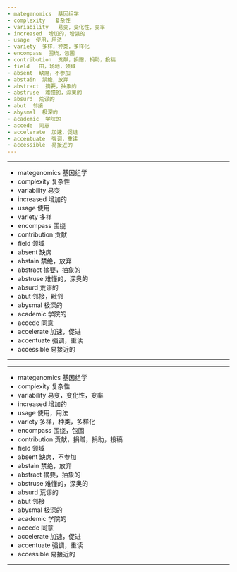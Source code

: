 ```yaml
---
- mategenomics  基因组学
- complexity   复杂性
- variability   易变，变化性，变率
- increased  增加的，增强的
- usage  使用，用法
- variety  多样，种类，多样化
- encompass  围绕，包围
- contribution  贡献，捐赠，捐助，投稿
- field   田，场地，领域
- absent  缺席，不参加
- abstain  禁绝，放弃
- abstract  摘要，抽象的
- abstruse  难懂的，深奥的
- absurd  荒谬的
- abut  邻接
- abysmal  极深的
- academic  学院的
- accede  同意
- accelerate  加速，促进
- accentuate  强调，重读
- accessible  易接近的
---
```


---
- mategenomics  基因组学
- complexity  复杂性
- variability  易变
- increased  增加的 
- usage  使用 
- variety  多样 
- encompass  围绕 
- contribution  贡献 
- field  领域
- absent  缺席 
- abstain 禁绝，放弃
- abstract  摘要，抽象的
- abstruse  难懂的，深奥的
- absurd  荒谬的
- abut  邻接，毗邻
- abysmal  极深的
- academic  学院的
- accede  同意
- accelerate  加速，促进
- accentuate  强调，重读
- accessible  易接近的
---

---
- mategenomics  基因组学
- complexity  复杂性
- variability  易变，变化性，变率
- increased  增加的
- usage 使用，用法
- variety  多样，种类，多样化
- encompass  围绕，包围
- contribution  贡献，捐赠，捐助，投稿
- field  领域
- absent  缺席，不参加
- abstain  禁绝，放弃
- abstract  摘要，抽象的
- abstruse  难懂的，深奥的
- absurd  荒谬的
- abut  邻接
- abysmal  极深的
- academic  学院的
- accede  同意
- accelerate  加速，促进
- accentuate  强调，重读
- accessible  易接近的
---

